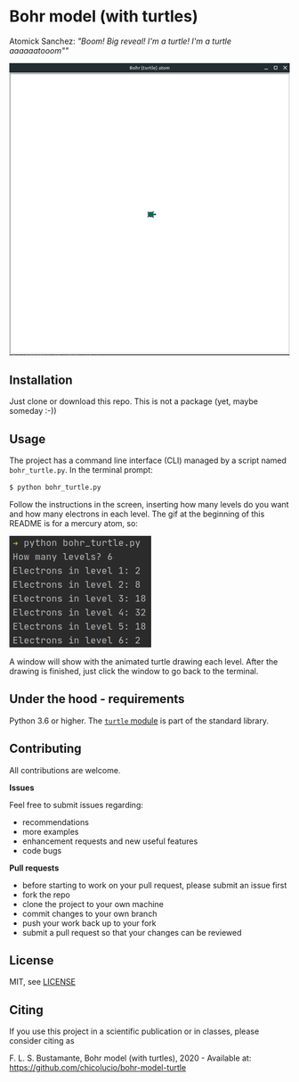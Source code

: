# Bohr model (with turtles)

Atomick Sanchez: *"Boom! Big reveal! I'm a turtle! I'm a turtle aaaaaatooom""*

![bohr_turtle](bohr_turtle.gif)

## Installation

Just clone or download this repo. This is not a package (yet, maybe someday :-))

## Usage

The project has a command line interface (CLI) managed by a script named `bohr_turtle.py`. In the terminal prompt:

```bash
$ python bohr_turtle.py
```

Follow the instructions in the screen, inserting how many levels do you want and how many electrons in each level. The gif at the beginning of this README is for a mercury atom, so:

![usage_example](usage_example.png)

A window will show with the animated turtle drawing each level. After the drawing is finished, just click the window to go back to the terminal.

## Under the hood - requirements

Python 3.6 or higher. The [`turtle` module](https://docs.python.org/3/library/turtle.html) is part of the standard library.

## Contributing

All contributions are welcome.

**Issues**

Feel free to submit issues regarding:

- recommendations
- more examples
- enhancement requests and new useful features
- code bugs

**Pull requests**

- before starting to work on your pull request, please submit an issue first
- fork the repo
- clone the project to your own machine
- commit changes to your own branch
- push your work back up to your fork
- submit a pull request so that your changes can be reviewed

## License

MIT, see [LICENSE](LICENSE)

## Citing

If you use this project in a scientific publication or in classes, please consider citing as

F. L. S. Bustamante, Bohr model (with turtles), 2020 - Available at: https://github.com/chicolucio/bohr-model-turtle